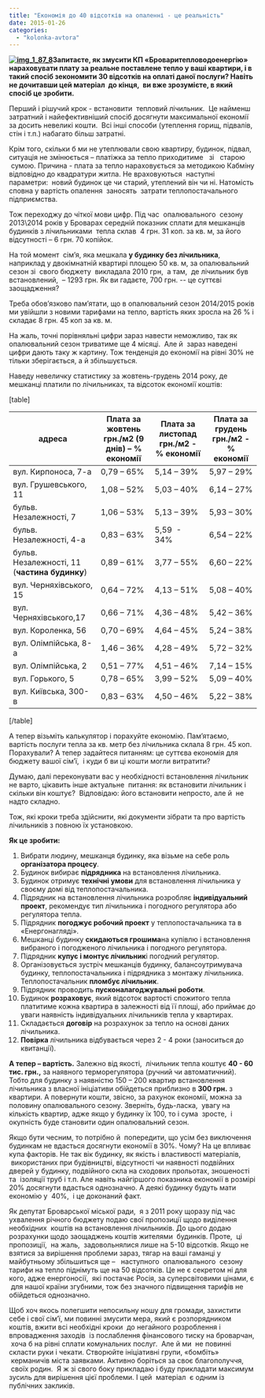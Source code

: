 ```yaml
---
title: "Економія до 40 відсотків на опаленні - це реальність"
date: 2015-01-26
categories: 
  - "kolonka-avtora"
---
```


**[![img_1_87_8](https://mpz.brovary.org/wp-content/uploads/2015/01/img_1_87_8.jpg)](https://mpz.brovary.org/wp-content/uploads/2015/01/img_1_87_8.jpg)Запитаєте, як змусити КП «Броваритепловодоенергію» нараховувати плату за реальне поставлене тепло у ваші квартири, і в такий спосіб зекономити 30 відсотків на оплаті даної послуги? Навіть не дочитавши цей матеріал  до кінця,  ви вже зрозумієте, в який спосіб це зробити.**

Перший і рішучий крок - встановити  тепловий лічильник.  Це найменш затратний і найефективніший спосіб досягнути максимальної економії за досить невеликі кошти.  Всі інші способи (утеплення горищ, підвалів, стін і т.п.) набагато більш затратні.

Крім того, скільки б ми не утеплювали свою квартиру, будинок, підвал, ситуація не змінюється – платіжка за тепло приходитиме   зі   старою  сумою. Причина - плата за тепло нараховується за методикою Кабміну відповідно до квадратури житла. Не враховуються  наступні параметри:  новий будинок це чи старий, утеплений він чи ні. Натомість сповна у вартість опалення  заносять  затрати теплопостачального підприємства.

Тож переходжу до чіткої мови цифр. Під час  опалювального  сезону 2013\\2014 років у Броварах середній показник сплати для мешканців будинків з лічильниками  тепла склав  4 грн. 31 коп. за кв. м, за його відсутності – 6 грн. 70 копійок.

На той момент  сім’я, яка мешкала **у будинку без лічильника**, наприклад у двокімнатній квартирі площею 50 кв. м, за опалювальний сезон зі  свого бюджету  викладала 2010 грн,  а там,  де лічильник був встановлений,  – 1293 грн. Як ви гадаєте, 700 грн. -- це суттєві заощадження?

Треба обов’язково пам’ятати, що в опалювальний сезон 2014/2015 років ми увійшли з новими тарифами на тепло, вартість яких зросла на 26 % і складає 8 грн. 45 коп за кв. м.

На жаль, точні порівняльні цифри зараз навести неможливо, так як опалювальний сезон триватиме ще 4 місяці.  Але й  зараз наведені цифри дають таку ж картину. Тож тенденція до економії на рівні 30% не тільки зберігається, а й збільшується.

Наведу невеличку статистику за жовтень-грудень 2014 року, де мешканці платили по лічильниках, та відсоток економії коштів:

\[table\]

| адреса | Плата за жовтень грн./м2 (9 днів) – % економії | Плата за листопад грн./м2 - % економії | Плата за грудень грн./м2 - % економії |
| --- | --- | --- | --- |
| вул. Кирпоноса, 7-а | 0,79 – 65% | 5,14 – 39% | 5,97 – 29% |
| вул. Грушевського, 11 | 1,08 – 52% | 5,03 – 40% | 6,14 – 27% |
| бульв. Незалежності, 7 | 1,06 – 53% | 5,13 – 39% | 5,93 – 30% |
| бульв. Незалежності, 4-а | 0,83 – 63% | 5,59  - 34% | 6,54 – 22% |
| бульв. Незалежності, 11 (**частина будинку**) | 0,89 – 61% | 3,77 – 55% | 6,60 – 22% |
| вул. Черняхівського, 15 | 0,64 – 72% | 4,13 – 51% | 5,08 – 40% |
| вул. Черняхівського,17 | 0,66 – 71% | 4,36 – 48% | 5,42 – 36% |
| вул. Короленка, 56 | 0,70 – 69% | 4,64 – 45% | 5,24 – 38% |
| вул. Олімпійська, 8-а | 1,46 – 36% | 4,28 – 49% | 5,72 – 32% |
| вул. Олімпійська, 2 | 0,51 – 77% | 4,51 – 46% | 7,14 – 15% |
| вул. Горького, 5 | 0,78 – 65% | 3,99 – 52% | 5,09 – 40% |
| вул. Київська, 300-в | 0,83 – 63% | 4,50 – 46% | 5,22 – 38% |

\[/table\]

А тепер візьміть калькулятор і порахуйте економію. Пам’ятаємо, вартість послуги тепла за кв. метр без лічильника склала 8 грн. 45 коп.  Порахували? А тепер задайтеся питанням: це суттєва економія для бюджету вашої сім’ї,  і куди б ви ці кошти могли витратити?

Думаю, далі переконувати вас у необхідності встановлення лічильник не варто, цікавить інше актуальне  питання: як встановити лічильник і скільки він коштує?  Відповідаю: його встановити непросто, але й  не надто складно.

Тож, які кроки треба здійснити, які документи зібрати та про вартість лічильників з повною їх установкою.

**Як це зробити:**

1. Вибрати людину, мешканця будинку, яка візьме на себе роль **організатора процесу**.
2. Будинок вибирає **підрядника** на встановлення лічильника.
3. Будинок отримує **технічні умови** для встановлення лічильника у своєму домі від теплопостачальника.
4. Підрядник на встановлення лічильника розробляє **індивідуальний проект**, рекомендує тип лічильника і погодного регулятора або регулятора тепла.
5. Підрядник **погоджує робочий проект** у теплопостачальника та в «Енергонагляді».
6. Мешканці будинку **скидаються грошима**на купівлю і встановлення вибраного і погодженого лічильника і погодного регулятора.
7. Підрядник **купує і монтує лічильник**і погодний регулятор.
8. Організовується зустріч мешканців будинку, балансоутримувача будинку, теплопостачальника і підрядника з монтажу лічильника. Теплопостачальник **пломбує лічильник**.
9. Підрядник проводить **пусконалагоджувальні роботи**.
10. Будинок **розраховує**, який відсоток вартості спожитого тепла платитиме кожна квартира в залежності від її площі, або приймає до уваги наявність індивідуальних лічильників тепла у квартирах.
11. Складається **договір** на розрахунок за тепло на основі даних лічильника.
12. **Повірка** лічильника відбувається через 2 - 4 роки (заноситься до квитанції).

**А тепер – вартість.** Залежно від якості,  лічильник тепла коштує **40 - 60 тис. грн.,** за наявного терморегулятора (ручний чи автоматичний). Тобто для будинку з наявністю 150 – 200 квартир встановлення лічильника з власної ініціативи обійдеться приблизно в **300 грн.** з квартири. А повернути кошти, звісно, за рахунок економії, можна за половину опалювального сезону. Зверніть, будь-ласка,  увагу на кількість квартир, адже якщо у будинку їх 100, то і сума  зросте,  і окупність буде становити один опалювальний сезон.

Якщо бути чесним, то потрібно й  попередити, що усім без виключення будинкам не вдасться досягнути економії в 30%. Чому? На це впливає купа факторів. Не так вік будинку, як якість і властивості матеріалів,  використаних при будівництві, відсутності чи наявності подвійних дверей у будинку, подвійного скла на сходових прольотах, зношеності та  ізоляції труб і т.п. Але навіть найгіршого показника економії в розмірі 20% досягнути вдасться однозначно. А деякі будинку будуть мати економію у  40%,  і це доконаний факт.

Як депутат Броварської міської ради,  я з 2011 року щоразу під час ухвалення річного бюджету подаю свої пропозиції щодо виділення необхідних  коштів на встановлення лічильників. До цього додаю розрахунки щодо заощаджень коштів жителями  будинків. Проте,  ці пропозиції,  на жаль,  задовольнялися лише на 5-10 відсотків. Якщо не взятися за вирішення проблеми зараз, тягар на ваші гаманці у майбутньому збільшиться ще –   наступного  опалювального  сезону тарифи на тепло піднімуть ще на 50 відсотків. Це не є секретом ні для кого, адже енергоносії,  які постачає Росія, за суперсвітовими цінами, є  для нашої країни згубними, тож без значного підвищення тарифів не обійдеться однозначно.

Щоб хоч якось полегшити непосильну ношу для громади, захистити себе і свої сім’ї, ми повинні змусити мера, який є розпорядником коштів, вжити всі необхідні кроки  до негайного розроблення і впровадження заходів  із послаблення фінансового тиску на броварчан,  хоча б на рівні сплати комунальних послуг.  Але й ми  не повинні скласти руки і чекати. Створюйте ініціативні групи, «бомбіть»  керманичів міста заявками. Активно боріться за своє благополуччя,  своїх родин.  Я ж зі свого боку прикладаю і буду прикладати максимум зусиль для вирішення цієї проблеми. І цей  матеріал  є одним із публічних закликів.

